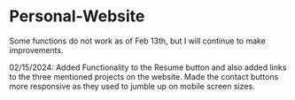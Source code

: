 # Personal-Website
Some functions do not work as of Feb 13th, but I will continue to make improvements.

02/15/2024: Added Functionality to the Resume button and also added links to the three mentioned projects on the website. Made the contact buttons more responsive as they used to jumble up on mobile screen sizes.
